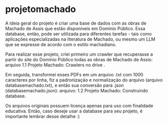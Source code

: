 # projetomachado

A ideia geral do projeto é criar uma base de dados com as obras de Machado de Assis que estão disponíveis em Domínio Público. Essa database, então, pode ser utilizada para diferentes tarefas - tais como aplicações especializadas na literatura de Machado, ou mesmo um LLM que se expresse de acordo com o estilo machadiano.

Para realizar esse projeto, criei primeiro um crawler que recuperasse a partir do site do Domínio Público todas as obras de Machado de Assis: arquivo 1.1 Projeto Machado: Crawlers no drive .

Em seguida, transformei esses PDFs em um arquivo .txt com 1000 caracteres por linha, fiz a padronização e normalização do arquivo (arquivo databasemachado.txt), e então sua conversão para .json (databasemachado.json):
arquivo: 1.2 Projeto Machado: Construindo database.

Os arquivos originais possuem licença apenas para uso com finalidade educativa. Então, caso deseje usar a database para seu projeto, é importante lembrar desse detalhe :)
